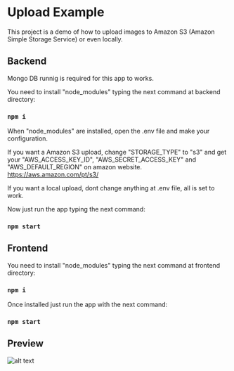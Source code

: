 # Upload Example
This project is a demo of how to upload images to Amazon S3 (Amazon Simple Storage Service) or even locally.

## Backend
Mongo DB runnig is required for this app to works.

You need to install "node_modules" typing the next command at backend directory:
### `npm i`
When "node_modules" are installed, open the .env file and make your configuration.

If you want a Amazon S3 upload, change "STORAGE_TYPE" to "s3" and get your "AWS_ACCESS_KEY_ID", "AWS_SECRET_ACCESS_KEY" and "AWS_DEFAULT_REGION" on amazon website. https://aws.amazon.com/pt/s3/

If you want a local upload, dont change anything at .env file, all is set to work.

Now just run the app typing the next command:
### `npm start`

## Frontend

You need to install "node_modules" typing the next command at frontend directory:
### `npm i`

Once installed just run the app with the next command:
### `npm start`

## Preview

![alt text](https://github.com/joaomnabais/upload-example/blob/master/frontend/src/assets/upload-example.gif)
